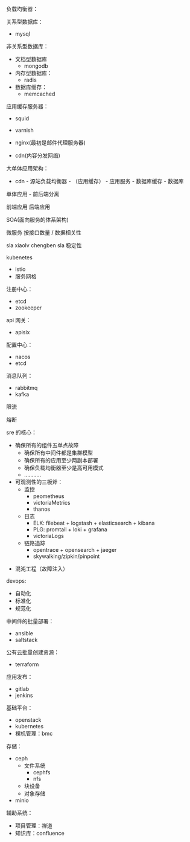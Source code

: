负载均衡器：



关系型数据库：
- mysql

非关系型数据库：
- 文档型数据库
	- mongodb
- 内存型数据库：
	- radis
- 数据库缓存：
	- memcached

应用缓存服务器：
- squid
- varnish
- nginx(最初是邮件代理服务器)

- cdn(内容分发网络)

大单体应用架构：
- cdn - 源站负载均衡器 - （应用缓存） - 应用服务 - 数据库缓存 - 数据库


单体应用 - 前后端分离

前端应用
后端应用

SOA(面向服务的体系架构)

微服务
按接口数量 / 数据相关性

sla xiaolv chengben
sla 稳定性




kubenetes

- istio
- 服务网格

注册中心：
- etcd
- zookeeper

api 网关：
- apisix

配置中心：
- nacos
- etcd

消息队列：
- rabbitmq
- kafka


限流

熔断



sre 的核心：
- 确保所有的组件五单点故障
	- 确保所有中间件都是集群模型
	- 确保所有的应用至少两副本部署
	- 确保负载均衡器至少是高可用模式
	- ...........
- 可观测性的三板斧：
	- 监控
		- peometheus
		- victoriaMetrics
		- thanos
	- 日志
		* ELK: filebeat + logstash + elasticsearch + kibana
		* PLG: promtail + loki + grafana
		- victoriaLogs
	- 链路追踪
		* opentrace + opensearch + jaeger
		* skywalking/zipkin/pinpoint

* 混沌工程（故障注入）

devops: 
- 自动化
- 标准化
- 规范化

中间件的批量部署：
- ansible
- saltstack

公有云批量创建资源：
* terraform

应用发布：
* gitlab
* jenkins

基础平台：
- openstack
- kubernetes
- 裸机管理：bmc

存储：

- ceph 
	- 文件系统
		- cephfs
		- nfs
	- 块设备
	- 对象存储
- minio

辅助系统：
- 项目管理：禅道
- 知识库：confluence